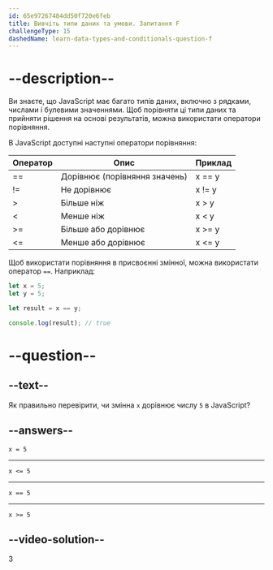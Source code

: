 ```yaml
---
id: 65e97267484dd50f720e6feb
title: Вивчіть типи даних та умови. Запитання F
challengeType: 15
dashedName: learn-data-types-and-conditionals-question-f
---
```


# --description--

Ви знаєте, що JavaScript має багато типів даних, включно з рядками, числами і булевими значеннями. Щоб порівняти ці типи даних та прийняти рішення на основі результатів, можна використати оператори порівняння.

В JavaScript доступні наступні оператори порівняння:

| Оператор | Опис                          | Приклад |
| -------- | ----------------------------- | ------- |
| ==       | Дорівнює (порівняння значень) | x == y  |
| !=       | Не дорівнює                   | x != y  |
| >        | Більше ніж                    | x > y   |
| <        | Менше ніж                     | x < y   |
| >=       | Більше або дорівнює           | x >= y  |
| <=       | Менше або дорівнює            | x <= y  |

Щоб використати порівняння в присвоєнні змінної, можна використати оператор `==`. Наприклад:

```javascript
let x = 5;
let y = 5;

let result = x == y;

console.log(result); // true
```


# --question--

## --text--

Як правильно перевірити, чи змінна `x` дорівнює числу `5` в JavaScript?

## --answers--

`x = 5`

---

`x <= 5`

---

`x == 5`

---

`x >= 5`

## --video-solution--

3
